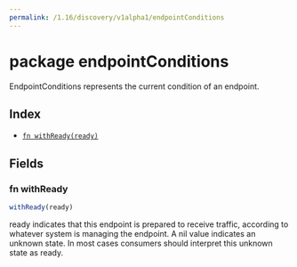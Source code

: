 ```yaml
---
permalink: /1.16/discovery/v1alpha1/endpointConditions
---
```


# package endpointConditions

EndpointConditions represents the current condition of an endpoint.

## Index

* [`fn withReady(ready)`](#fn-withready)

## Fields

### fn withReady

```ts
withReady(ready)
```

ready indicates that this endpoint is prepared to receive traffic, according to whatever system is managing the endpoint. A nil value indicates an unknown state. In most cases consumers should interpret this unknown state as ready.